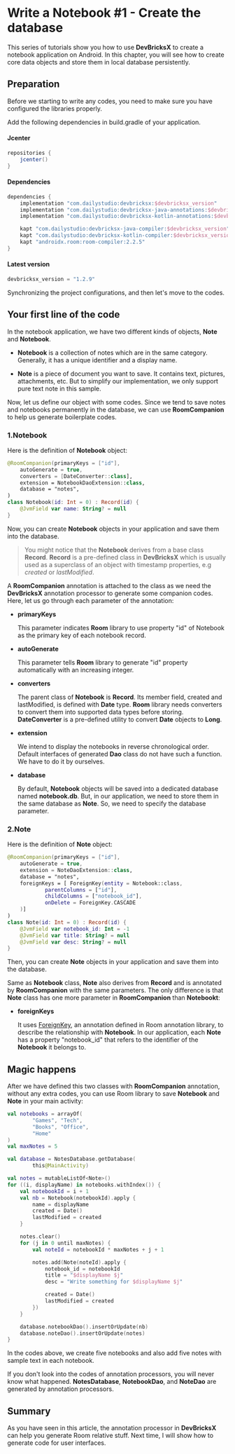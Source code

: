 # Write a Notebook #1 - Create the database

This series of tutorials show you how to use **DevBricksX** to create a notebook application on Android. In this chapter, you will see how to create core data objects and store them in local database persistently.

## Preparation
Before we starting to write any codes, you need to make sure you have configured the libraries properly.

Add the following dependencies in build.gradle of your application.

#### Jcenter

```groovy
repositories { 
    jcenter()
}
```

#### Dependencies

```groovy
dependencies {
    implementation "com.dailystudio:devbricksx:$devbricksx_version"
    implementation "com.dailystudio:devbricksx-java-annotations:$devbricksx_version"
    implementation "com.dailystudio:devbricksx-kotlin-annotations:$devbricksx_version"

    kapt "com.dailystudio:devbricksx-java-compiler:$devbricksx_version"
    kapt "com.dailystudio:devbricksx-kotlin-compiler:$devbricksx_version"
    kapt "androidx.room:room-compiler:2.2.5"
}
```

#### Latest version

```groovy
devbricksx_version = "1.2.9"
```

Synchronizing the project configurations, and then let's move to the codes.

## Your first line of the code
In the notebook application, we have two different kinds of objects, **Note** and **Notebook**.

- **Notebook** is a collection of notes which are in the same category. Generally, it has a unique identifier and a display name. 

- **Note** is a piece of document you want to save. It contains text, pictures, attachments, etc. But to simplify our implementation, we only support pure text note in this sample.
	
Now, let us define our object with some codes. Since we tend to save notes and notebooks permanently in the database, we can use **RoomCompanion** to help us generate boilerplate codes.

### 1.Notebook
Here is the definition of **Notebook** object:

```kotlin
@RoomCompanion(primaryKeys = ["id"],
    autoGenerate = true,
    converters = [DateConverter::class],
    extension = NotebookDaoExtension::class,
    database = "notes",
)
class Notebook(id: Int = 0) : Record(id) {
    @JvmField var name: String? = null
}

```
Now, you can create **Notebook** objects in your application and save them into the database. 

> You might notice that the **Notebook** derives from a base class **Record**. **Record** is a pre-defined class in **DevBricksX** which is usually used as a superclass of an object with timestamp properties, e.g *created* or *lastModified*.

A **RoomCompanion** annotation is attached to the class as we need the **DevBricksX** annotation processor to generate some companion codes. Here, let us go through each parameter of the annotation:

- **primaryKeys**

	This parameter indicates **Room** library to use property "id" of Notebook as the primary key of each notebook record.

- **autoGenerate**

	This parameter tells **Room** library to generate "id" property automatically with an increasing integer.

- **converters**

	The parent class of **Notebook** is **Record**. Its member field, created and lastModified, is defined with **Date** type. **Room** library needs converters to convert them into supported data types before storing. **DateConverter** is a pre-defined utility to convert **Date** objects to **Long**.

- **extension**

	We intend to display the notebooks in reverse chronological order. Default interfaces of generated **Dao** class do not have such a function. We have to do it by ourselves.

- **database**

	By default, **Notebook** objects will be saved into a dedicated database named **notebook.db**. But, in our application, we need to store them in the same database as **Note**. So, we need to specify the database parameter.

### 2.Note
Here is the definition of **Note** object:

```kotlin
@RoomCompanion(primaryKeys = ["id"],
    autoGenerate = true,
    extension = NoteDaoExtension::class,
    database = "notes",
    foreignKeys = [ ForeignKey(entity = Notebook::class,
            parentColumns = ["id"],
            childColumns = ["notebook_id"],
            onDelete = ForeignKey.CASCADE
    )]
)
class Note(id: Int = 0) : Record(id) {
    @JvmField var notebook_id: Int = -1
    @JvmField var title: String? = null
    @JvmField var desc: String? = null
}

```
Then, you can create **Note** objects in your application and save them into the database. 

Same as **Notebook** class, **Note** also derives from **Record** and is annotated by **RoomCompanion** with the same parameters. The only difference is that **Note** class has one more parameter in **RoomCompanion** than **Notebookt**:


- **foreignKeys**

	It uses [ForeignKey](https://developer.android.com/reference/android/arch/persistence/room/ForeignKey), an annotation defined in Room annotation library, to describe the relationship with **Notebook**. In our application, each **Note** has a property "notebook_id" that refers to the identifier of the **Notebook** it belongs to.
	

## Magic happens
After we have defined this two classes with **RoomCompanion** annotation, without any extra codes, you can use Room library to save **Notebook** and **Note** in your main activity:

```kotlin
val notebooks = arrayOf(
        "Games", "Tech",
        "Books", "Office",
        "Home"
)
val maxNotes = 5

val database = NotesDatabase.getDatabase(
        this@MainActivity)

val notes = mutableListOf<Note>()
for ((i, displayName) in notebooks.withIndex()) {
    val notebookId = i + 1
    val nb = Notebook(notebookId).apply {
        name = displayName
        created = Date()
        lastModified = created
    }

    notes.clear()
    for (j in 0 until maxNotes) {
        val noteId = notebookId * maxNotes + j + 1

        notes.add(Note(noteId).apply {
            notebook_id = notebookId
            title = "$displayName $j"
            desc = "Write something for $displayName $j"

            created = Date()
            lastModified = created
        })
    }

    database.notebookDao().insertOrUpdate(nb)
    database.noteDao().insertOrUpdate(notes)
}

```
In the codes above, we create five notebooks and also add five notes with sample text in each notebook.

If you don't look into the codes of annotation processors, you will never know what happened. **NotesDatabase**, **NotebookDao**, and **NoteDao** are generated by annotation processors.

## Summary
As you have seen in this article, the annotation processor in **DevBricksX** can help you generate Room relative stuff. Next time, I will show how to generate code for user interfaces. 
